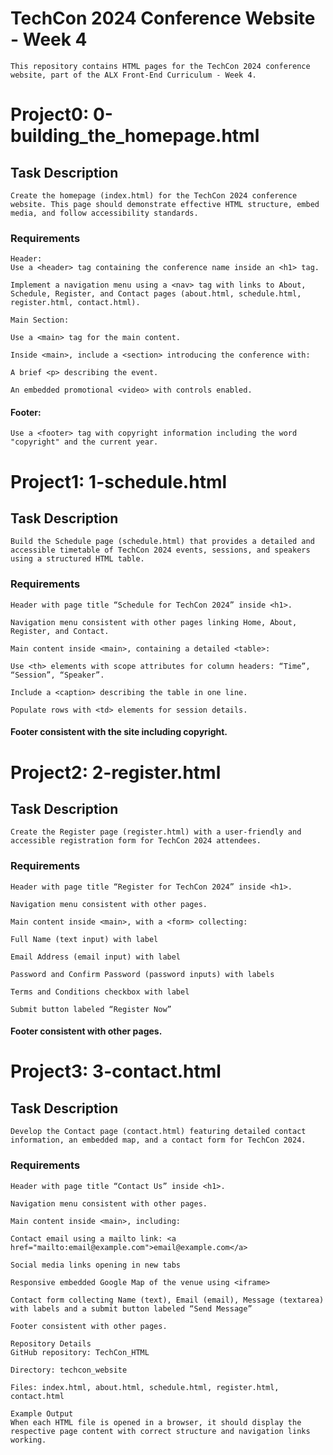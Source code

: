# TechCon 2024 Conference Website - Week 4

    This repository contains HTML pages for the TechCon 2024 conference website, part of the ALX Front-End Curriculum - Week 4.

# Project0: 0-building_the_homepage.html

## Task Description

    Create the homepage (index.html) for the TechCon 2024 conference website. This page should demonstrate effective HTML structure, embed media, and follow accessibility standards.

### Requirements

    Header:
    Use a <header> tag containing the conference name inside an <h1> tag.

    Implement a navigation menu using a <nav> tag with links to About, Schedule, Register, and Contact pages (about.html, schedule.html, register.html, contact.html).

    Main Section:

    Use a <main> tag for the main content.

    Inside <main>, include a <section> introducing the conference with:

    A brief <p> describing the event.

    An embedded promotional <video> with controls enabled.

#### Footer:

    Use a <footer> tag with copyright information including the word "copyright" and the current year.

# Project1: 1-schedule.html

## Task Description

    Build the Schedule page (schedule.html) that provides a detailed and accessible timetable of TechCon 2024 events, sessions, and speakers using a structured HTML table.

### Requirements

    Header with page title “Schedule for TechCon 2024” inside <h1>.

    Navigation menu consistent with other pages linking Home, About, Register, and Contact.

    Main content inside <main>, containing a detailed <table>:

    Use <th> elements with scope attributes for column headers: “Time”, “Session”, “Speaker”.

    Include a <caption> describing the table in one line.

    Populate rows with <td> elements for session details.

#### Footer consistent with the site including copyright.

# Project2: 2-register.html

## Task Description

    Create the Register page (register.html) with a user-friendly and accessible registration form for TechCon 2024 attendees.

### Requirements

    Header with page title “Register for TechCon 2024” inside <h1>.

    Navigation menu consistent with other pages.

    Main content inside <main>, with a <form> collecting:

    Full Name (text input) with label

    Email Address (email input) with label

    Password and Confirm Password (password inputs) with labels

    Terms and Conditions checkbox with label

    Submit button labeled “Register Now”

#### Footer consistent with other pages.

# Project3: 3-contact.html

## Task Description

    Develop the Contact page (contact.html) featuring detailed contact information, an embedded map, and a contact form for TechCon 2024.

### Requirements

    Header with page title “Contact Us” inside <h1>.

    Navigation menu consistent with other pages.

    Main content inside <main>, including:

    Contact email using a mailto link: <a href="mailto:email@example.com">email@example.com</a>

    Social media links opening in new tabs

    Responsive embedded Google Map of the venue using <iframe>

    Contact form collecting Name (text), Email (email), Message (textarea) with labels and a submit button labeled “Send Message”

    Footer consistent with other pages.

    Repository Details
    GitHub repository: TechCon_HTML

    Directory: techcon_website

    Files: index.html, about.html, schedule.html, register.html, contact.html

    Example Output
    When each HTML file is opened in a browser, it should display the respective page content with correct structure and navigation links working.
